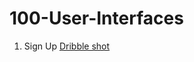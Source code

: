 # 100-User-Interfaces

001. Sign Up [Dribble shot](https://dribbble.com/shots/3112369-001-Sign-Up)

